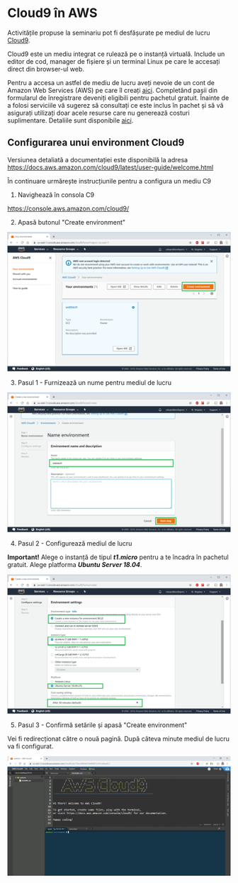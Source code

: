 # Cloud9 în AWS

Activitățile propuse la seminariu pot fi desfășurate pe mediul de lucru [Cloud9](https://aws.amazon.com/cloud9/). 

Cloud9 este un mediu integrat ce rulează pe o instanță virtuală. Include un editor de cod, manager de fișiere și un terminal Linux pe care le accesați direct din browser-ul web.

Pentru a accesa un astfel de mediu de lucru aveți nevoie de un cont de Amazon Web Services (AWS) pe care îl creați [aici](https://aws.amazon.com/cloud9/). Completând pașii din formularul de înregistrare deveniți eligibili pentru pachetul gratuit. Înainte de a folosi serviciile vă sugerez să consultați ce este inclus în pachet și să vă asigurați utilizați doar acele resurse care nu generează costuri suplimentare. Detaliile sunt disponibile [aici](https://aws.amazon.com/free/).

## Configurarea unui environment Cloud9

Versiunea detaliată a documentației este disponibilă la adresa https://docs.aws.amazon.com/cloud9/latest/user-guide/welcome.html

În continuare urmărește instrucțiunile pentru a configura un mediu C9

1. Navighează în consola C9

https://console.aws.amazon.com/cloud9/

2. Apasă butonul "Create environment"

![create environment](./c9/001-step-create-environment.png)

3. Pasul 1 - Furnizează un nume pentru mediul de lucru

![environment name](./c9/002-step-environment-name.png)

4. Pasul 2 - Configurează mediul de lucru

**Important!** Alege o instanță de tipul ***t1.micro*** pentru a te încadra în pachetul gratuit. Alege platforma ***Ubuntu Server 18.04***.

![environment setting](./c9/003-step-environment-setting.png)

5. Pasul 3 - Confirmă setările și apasă "Create environment"

Vei fi redirecționat către o nouă pagină. După câteva minute mediul de lucru va fi configurat.

![cloud9](./c9/004-c9-screen.png)



